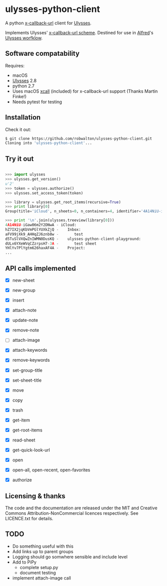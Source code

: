 # ulysses-python-client
A python [x-callback-url](http://x-callback-url.com) client for [Ulysses](https://ulyssesapp.com).

Implements Ulysses' [x-callback-url scheme](https://ulyssesapp.com/kb/x-callback-url/). Destined for use in [Alfred](https://www.alfredapp.com)'s [Ulysses worfklow](https://github.com/robwalton/alfred-ulysses-workflow).


## Software compatability
Requires:
- macOS
- [Ulysses](https://ulyssesapp.com) 2.8
- python 2.7
- Uses macOS [xcall](https://github.com/martinfinke/xcall) (included) for x-callback-url support (Thanks Martin Finke!)
- Needs pytest for testing

## Installation
Check it out:
```bash
$ git clone https://github.com/robwalton/ulysses-python-client.git
Cloning into 'ulysses-python-client'...
```

## Try it out
```python

>>> import ulysses
>>> ulysses.get_version()
u'2'
>>> token = ulysses.authorize()
>>> ulysses.set_access_token(token)

>>> library = ulysses.get_root_items(recursive=True)
>>> print library[0]
Group(title='iCloud', n_sheets=0, n_containers=4, identifier='4A14NiU-iGaw06m2Y2DNwA')

>>> print '\n'.join(ulysses.treeview(library[0]))
4A14NiU-iGaw06m2Y2DNwA - iCloud:
hZ7IX2jqKbVmPGlYUXkZjQ -    Inbox:
aFV99jXk9_AHHqZJ6znb8w -       test
d5TuSlVXQwZnIWMN0DusKQ -    ulysses-python-client-playground:
dULx6YXeWVqCZzrpsH7-3A -       test sheet
YHlYv7PlYgtm626haxAF4A -    Project:
...
```
## API calls implemented

- [x]  new-sheet
- [x]  new-group
- [x]  insert
- [x]  attach-note
- [x]  update-note
- [x]  remove-note
- [ ]  attach-image
- [x]  attach-keywords
- [x]  remove-keywords
- [x]  set-group-title
- [x]  set-sheet-title
- [x]  move
- [x]  copy
- [x]  trash
- [x]  get-item
- [x]  get-root-items
- [x]  read-sheet
- [x]  get-quick-look-url
- [x]  open
- [x]  open-all, open-recent, open-favorites
- [x]  authorize


## Licensing & thanks

The code and the documentation are released under the MIT and Creative Commons Attribution-NonCommercial licences respectively. See LICENCE.txt for details.

## TODO

- Do something useful with this
- Add links up to parent groups
- Logging should go somwhere sensible and include level
- Add to PiPy
  - complete setup.py
  - document testing
- implement attach-image call

  
